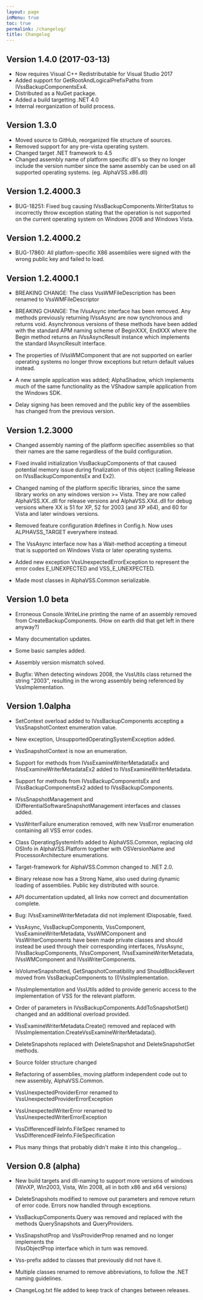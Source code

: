 ```yaml
---
layout: page
inMenu: true
toc: true
permalink: /changelog/
title: Changelog
---
```


Version 1.4.0 (2017-03-13)
-------------
* Now requires Visual C++ Redistributable for Visual Studio 2017
* Added support for GetRootAndLogicalPrefixPaths from IVssBackupComponentsEx4.
* Distributed as a NuGet package.
* Added a build targetting .NET 4.0
* Internal reorganization of build process.

Version 1.3.0
---------------

* Moved source to GitHub, reorganized file structure of sources. 
* Removed support for any pre-vista operating system.
* Changed target .NET framework to 4.5
* Changed assembly name of platform specific dll's so they no longer include the version number since the same assembly can be used on all supported operating systems. (eg. AlphaVSS.x86.dll)

Version 1.2.4000.3
------------------
* BUG-18251: Fixed bug causing IVssBackupComponents.WriterStatus to incorrectly throw exception 
             stating that the operation is not supported on the current operating system on 
             Windows 2008 and Windows Vista.

Version 1.2.4000.2
------------------
* BUG-17860: All platfom-specific X86 assemblies were signed with the wrong public key and 
             failed to load.

Version 1.2.4000.1
------------------
* BREAKING CHANGE: The class VssWMFileDescription has been renamed to VssWMFileDescriptor

* BREAKING CHANGE: The IVssAsync interface has been removed. Any methods previously returning 
                   IVssAsync are now synchronous and returns void. Asynchronous versions of these
                   methods have been added with the standard APM naming scheme of BeginXXX, EndXXX
                   where the Begin method returns an IVssAsyncResult instance which implements
                   the standard IAsyncResult interface.

* The properties of IVssWMComponent that are not supported on earlier operating systems no longer 
  throw exceptions but return default values instead.

* A new sample application was added; AlphaShadow, which implements much of the same functionality as 
  the VShadow sample application from the Windows SDK.

* Delay signing has been removed and the public key of the assemblies has changed from the previous 
  version.

Version 1.2.3000
--------------
* Changed assembly naming of the platform specifiec assemblies so that their names 
  are the same regardless of the build configuration.

* Fixed invalid initialization VssBackupComponents of that caused potential memory issue 
  during finalization of this object (calling Release on IVssBackupComponentsEx and Ex2).

* Changed naming of the platform specific libraries, since the same library works on any 
  windows version >= Vista. They are now called AlphaVSS.XX.<platform>.dll for release 
  versions and AlphaVSS.XXd.<platform>.dll for debug versions where XX is 51 for XP, 
  52 for 2003 (and XP x64), and 60 for Vista and later windows versions.

* Removed feature configuration #defines in Config.h. Now uses ALPHAVSS_TARGET everywhere instead.

* The VssAsync interface now has a Wait-method accepting a timeout that is supported on 
  Windows Vista or later operating systems.

* Added new exception VssUnexpectedErrorException to represent the error codes E_UNEXPECTED
  and VSS_E_UNEXPECTED.

* Made most classes in AlphaVSS.Common serializable.

Version 1.0 beta
-------------------
* Erroneous Console.WriteLine printing the name of an assembly removed from 
  CreateBackupComponents. (How on earth did that get left in there anyway?)
  
* Many documentation updates.

* Some basic samples added.

* Assembly version mismatch solved.

* Bugfix: When detecting windows 2008, the VssUtils class returned 
  the string "2003", resulting in the wrong assembly being referenced by VssImplementation.

Version 1.0alpha
-------------------
* SetContext overload added to IVssBackupComponents accepting a 
  VssSnapshotContext enumeration value.
  
* New exception, UnsupportedOperatingSystemException added.

* VssSnapshotContext is now an enumeration.

* Support for methods from IVssExamineWriterMetadataEx and 
  IVssExamineWriterMetadataEx2 added to IVssExamineWriterMetadata.

* Support for methods from IVssBackupComponentsEx and IVssBackupComponentsEx2
  added to IVssBackupComponents.

* IVssSnapshotManagement and IDifferentialSoftwareSnapshotManagement interfaces and 
  classes added.

* VssWriterFailure enumeration removed, with new VssError enumeration containing
  all VSS error codes.

* Class OperatingSystemInfo added to AlphaVSS.Common, replacing old OSInfo 
  in AlphaVSS.Platform together with OSVersionName and ProcessorArchitecture 
  enumerations.

* Target-framework for AlphaVSS.Common changed to .NET 2.0.

* Binary release now has a Strong Name, also used during dynamic loading of 
  assemblies. Public key distributed with source.

* API documentation updated, all links now correct and documentation complete.

* Bug: IVssExamineWriterMetadata did not implement IDisposable, fixed.

* VssAsync, VssBackupComponents, VssComponent, VssExamineWriterMetadata, VssWMComponent 
  and VssWriterComponents have been made private classes and should instead be used through
  their corresponding interfaces, IVssAsync, IVssBackupComponents, IVssComponent, 
  IVssExamineWriterMetadata, IVssWMComponent and IVssWriterComponents.

* IsVolumeSnapshotted, GetSnapshotComatibility and ShouldBlockRevert moved from
  VssBackupComponents to (I)VssImplementation.
  
* IVssImplementation and VssUtils added to provide generic access to the implementation
  of VSS for the relevant platform.
    
* Order of parameters in IVssBackupComponents.AddToSnapshotSet() changed and an 
  additional overload provided.

* VssExamineWriterMetadata.Create() removed and replaced with 
  IVssImplementation.CreateVssExamineWriterMetadata().
  
* DeleteSnapshots replaced with DeleteSnapshot and DeleteSnapshotSet methods.

* Source folder structure changed

* Refactoring of assemblies, moving platform independent code out to 
  new assembly, AlphaVSS.Common.

* VssUnexpectedProviderError renamed to VssUnexpectedProviderErrorException

* VssUnexpectedWriterError renamed to VssUnexpectedWriterErrorException

* VssDifferencedFileInfo.FileSpec renamed to VssDifferencedFileInfo.FileSpecification

* Plus many things that probably didn't make it into this changelog...

Version 0.8 (alpha)
-------------------
* New build targets and dll-naming to support more versions 
  of windows (WinXP, Win2003, Vista, Win 2008, all in both x86 and x64 versions)
  
* DeleteSnapshots modified to remove out parameters and remove return of 
  error code. Errors now handled through exceptions.
  
* VssBackupComponents.Query was removed and replaced with the methods
  QuerySnapshots and QueryProviders. 

* VssSnapshotProp and VssProviderProp renamed and no longer implements the  
  IVssObjectProp interface which in turn was removed.
  
* Vss-prefix added to classes that previously did not have it.

* Multiple classes renamed to remove abbreviations, to follow the .NET 
  naming guidelines.
  
* ChangeLog.txt file added to keep track of changes between releases.